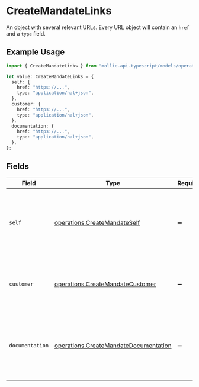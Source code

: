 # CreateMandateLinks

An object with several relevant URLs. Every URL object will contain an `href` and a `type` field.

## Example Usage

```typescript
import { CreateMandateLinks } from "mollie-api-typescript/models/operations";

let value: CreateMandateLinks = {
  self: {
    href: "https://...",
    type: "application/hal+json",
  },
  customer: {
    href: "https://...",
    type: "application/hal+json",
  },
  documentation: {
    href: "https://...",
    type: "application/hal+json",
  },
};
```

## Fields

| Field                                                                                          | Type                                                                                           | Required                                                                                       | Description                                                                                    |
| ---------------------------------------------------------------------------------------------- | ---------------------------------------------------------------------------------------------- | ---------------------------------------------------------------------------------------------- | ---------------------------------------------------------------------------------------------- |
| `self`                                                                                         | [operations.CreateMandateSelf](../../models/operations/createmandateself.md)                   | :heavy_minus_sign:                                                                             | In v2 endpoints, URLs are commonly represented as objects with an `href` and `type` field.     |
| `customer`                                                                                     | [operations.CreateMandateCustomer](../../models/operations/createmandatecustomer.md)           | :heavy_minus_sign:                                                                             | The API resource URL of the [customer](get-customer) that this mandate belongs to.             |
| `documentation`                                                                                | [operations.CreateMandateDocumentation](../../models/operations/createmandatedocumentation.md) | :heavy_minus_sign:                                                                             | In v2 endpoints, URLs are commonly represented as objects with an `href` and `type` field.     |